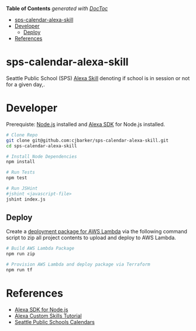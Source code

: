 <!-- START doctoc generated TOC please keep comment here to allow auto update -->
<!-- DON'T EDIT THIS SECTION, INSTEAD RE-RUN doctoc TO UPDATE -->
**Table of Contents**  *generated with [DocToc](https://github.com/thlorenz/doctoc)*

- [sps-calendar-alexa-skill](#sps-calendar-alexa-skill)
- [Developer](#developer)
  - [Deploy](#deploy)
- [References](#references)

<!-- END doctoc generated TOC please keep comment here to allow auto update -->

# sps-calendar-alexa-skill
Seattle Public School (SPS) [Alexa Skill](https://developer.amazon.com/alexa-skills-kit) denoting if school is in session or not for a given day,.

# Developer
Prerequiste: [Node.js](https://nodejs.org/en/download/) installed and [Alexa SDK](https://github.com/alexa/alexa-skills-kit-sdk-for-nodejs) for Node.js installed.

```sh
# Clone Repo
git clone git@github.com:cjbarker/sps-calendar-alexa-skill.git
cd sps-calendar-alexa-skill

# Install Node Dependencies
npm install 

# Run Tests
npm test

# Run JSHint
#jshint <javascript-file>
jshint index.js

```

## Deploy
Create a [deployment package for AWS Lambda](https://docs.aws.amazon.com/lambda/latest/dg/nodejs-create-deployment-pkg.html) via the following command script to zip all project contents to upload and deploy to AWS Lambda.

```bash
# Build AWS Lambda Package
npm run zip

# Provision AWS Lambda and deploy package via Terraform
npm run tf
```

# References
* [Alexa SDK for Node.js](https://github.com/alexa/alexa-skills-kit-sdk-for-nodejs)
* [Alexa Custom Skills Tutorial](https://developer.amazon.com/public/solutions/alexa/alexa-skills-kit/overviews/steps-to-build-a-custom-skill)
* [Seattle Public Schools Calendars](https://www.seattleschools.org/district/calendars)
